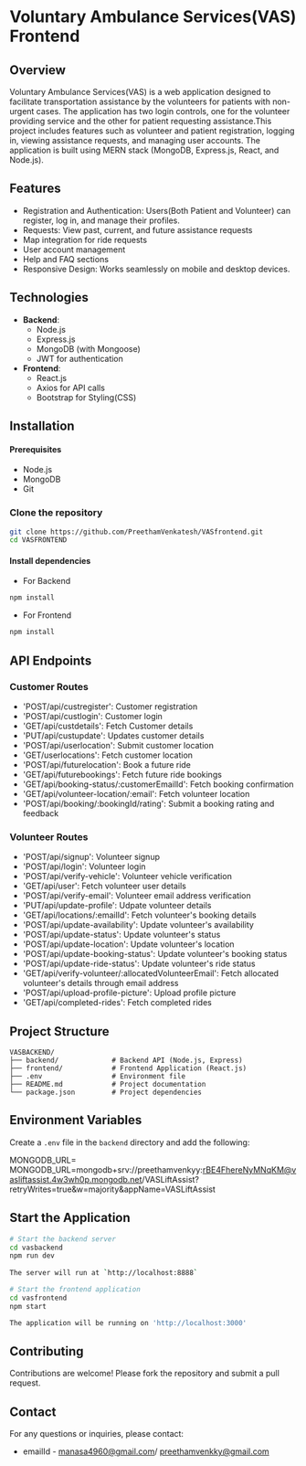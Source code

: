 # Voluntary Ambulance Services(VAS) Frontend

## Overview

Voluntary Ambulance Services(VAS) is a web application designed to facilitate transportation assistance by the volunteers for patients with non-urgent cases. The application has two login controls, one for the volunteer providing service and the other for patient requesting assistance.This project includes features such as volunteer and patient registration, logging in, viewing assistance requests, and managing user accounts. The application is built using MERN stack (MongoDB, Express.js, React, and Node.js).

## Features

- Registration and Authentication: Users(Both Patient and Volunteer) can register, log in, and manage their profiles.
- Requests: View past, current, and future assistance requests
- Map integration for ride requests
- User account management
- Help and FAQ sections
- Responsive Design: Works seamlessly on mobile and desktop devices.

## Technologies
- **Backend**:
  - Node.js
  - Express.js
  - MongoDB (with Mongoose)
  - JWT for authentication
- **Frontend**:
  - React.js
  - Axios for API calls
  - Bootstrap for Styling(CSS)


## Installation
#### Prerequisites 
- Node.js
- MongoDB
- Git
### Clone the repository
```bash
git clone https://github.com/PreethamVenkatesh/VASfrontend.git
cd VASFRONTEND
```
#### Install dependencies
- For Backend
```bash
npm install
```
- For Frontend
```bash
npm install
```

## API Endpoints

### Customer Routes
- 'POST/api/custregister': Customer registration
- 'POST/api/custlogin': Customer login
- 'GET/api/custdetails': Fetch Customer details
- 'PUT/api/custupdate': Updates customer details
- 'POST/api/userlocation': Submit customer location
- 'GET/userlocations': Fetch customer location
- 'POST/api/futurelocation': Book a future ride
- 'GET/api/futurebookings': Fetch future ride bookings
- 'GET/api/booking-status/:customerEmailId': Fetch booking confirmation
- 'GET/api/volunteer-location/:email': Fetch volunteer location
- 'POST/api/booking/:bookingId/rating': Submit a booking rating and feedback

### Volunteer Routes
- 'POST/api/signup': Volunteer signup
- 'POST/api/login': Volunteer login
- 'POST/api/verify-vehicle': Volunteer vehicle verification
- 'GET/api/user': Fetch volunteer user details
- 'POST/api/verify-email': Volunteer email address verification
- 'PUT/api/update-profile': Udpate volunteer details
- 'GET/api/locations/:emailId': Fetch volunteer's booking details
- 'POST/api/update-availability': Update volunteer's availability
- 'POST/api/update-status': Update volunteer's status
- 'POST/api/update-location': Update volunteer's location
- 'POST/api/update-booking-status': Update volunteer's booking status
- 'POST/api/update-ride-status': Update volunteer's ride status
- 'GET/api/verify-volunteer/:allocatedVolunteerEmail': Fetch allocated volunteer's details through email address
- 'POST/api/upload-profile-picture': Upload profile picture
- 'GET/api/completed-rides': Fetch completed rides

## Project Structure

```
VASBACKEND/
├── backend/             # Backend API (Node.js, Express)
├── frontend/            # Frontend Application (React.js)
├── .env                 # Environment file
├── README.md            # Project documentation
└── package.json         # Project dependencies
```

## Environment Variables
Create a `.env` file in the `backend` directory and add the following:

MONGODB_URL= MONGODB_URL=mongodb+srv://preethamvenkyy:rBE4FhereNyMNqKM@vasliftassist.4w3wh0p.mongodb.net/VASLiftAssist?retryWrites=true&w=majority&appName=VASLiftAssist

## Start the Application

```bash
# Start the backend server
cd vasbackend
npm run dev
 
The server will run at `http://localhost:8888`

# Start the frontend application
cd vasfrontend
npm start

The application will be running on 'http://localhost:3000'
```

## Contributing
 
Contributions are welcome! Please fork the repository and submit a pull request.
 
## Contact
 
For any questions or inquiries, please contact:
 
- emailId - manasa4960@gmail.com/ preethamvenkky@gmail.com
```
